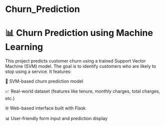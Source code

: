 # Churn_Prediction
# 📊 Churn Prediction using Machine Learning
This project predicts customer churn using a trained Support Vector Machine (SVM) model. The goal is to identify customers who are likely to stop using a service.
It features:

🧠 SVM-based churn prediction model

📈 Real-world dataset (features like tenure, monthly charges, total charges, etc.)

🌐 Web-based interface built with Flask

📊 User-friendly form input and prediction display
